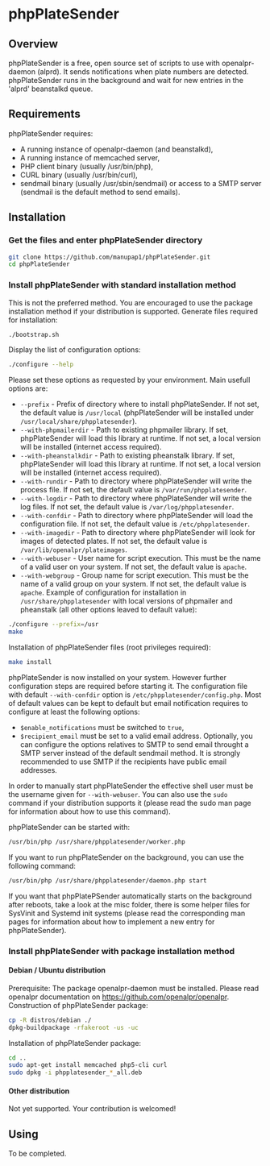 # phpPlateSender
## Overview
phpPlateSender is a free, open source set of scripts to use with openalpr-daemon (alprd). It sends notifications when plate numbers are detected. phpPlateSender runs in the background and wait for new entries in the 'alprd' beanstalkd queue.
## Requirements
phpPlateSender requires:
- A running instance of openalpr-daemon (and beanstalkd),
- A running instance of memcached server,
- PHP client binary (usually /usr/bin/php),
- CURL binary (usually /usr/bin/curl),
- sendmail binary (usually /usr/sbin/sendmail) or access to a SMTP server (sendmail is the default method to send emails).
## Installation

### Get the files and enter phpPlateSender directory
```bash
git clone https://github.com/manupap1/phpPlateSender.git
cd phpPlateSender
```
### Install phpPlateSender with standard installation method
This is not the preferred method.
You are encouraged to use the package installation method if your distribution is supported.
Generate files required for installation:
```bash
./bootstrap.sh
```
Display the list of configuration options:
```bash
./configure --help
```
Please set these options as requested by your environment. Main usefull options are:
- `--prefix` - Prefix of directory where to install phpPlateSender. If not set, the default value is `/usr/local` (phpPlateSender will be installed under `/usr/local/share/phpplatesender`).
- `--with-phpmailerdir` - Path to existing phpmailer library. If set, phpPlateSender will load this library at runtime. If not set, a local version will be installed (internet access required).
- `--with-pheanstalkdir` - Path to existing pheanstalk library. If set, phpPlateSender will load this library at runtime. If not set, a local version will be installed (internet access required).
- `--with-rundir` - Path to directory where phpPlateSender will write the process file. If not set, the default value is `/var/run/phpplatesender`.
- `--with-logdir` - Path to directory where phpPlateSender will write the log files. If not set, the default value is `/var/log/phpplatesender`.
- `--with-confdir` - Path to directory where phpPlateSender will load the configuration file. If not set, the default value is `/etc/phpplatesender`.
- `--with-imagedir` - Path to directory where phpPlateSender will look for images of detected plates. If not set, the default value is `/var/lib/openalpr/plateimages`.
- `--with-webuser` - User name for script execution. This must be the name of a valid user on your system. If not set, the default value is `apache`.
- `--with-webgroup` - Group name for script execution. This must be the name of a valid group on your system. If not set, the default value is `apache`.
Example of configuration for installation in `/usr/share/phpplatesender` with local versions of phpmailer and pheanstalk (all other options leaved to default value):
```bash
./configure --prefix=/usr
make
```
Installation of phpPlateSender files (root privileges required):
```bash
make install
```
phpPlateSender is now installed on your system. However further configuration steps are required before starting it.
The configuration file with default `--with-confdir` option is `/etc/phpplatesender/config.php`.
Most of default values can be kept to default but email notification requires to configure at least the following options:
- `$enable_notifications` must be switched to `true`,
- `$recipient_email` must be set to a valid email address.
Optionally, you can configure the options relatives to SMTP to send email throught a SMTP server instead of the default sendmail method.
It is strongly recommended to use SMTP if the recipients have public email addresses.

In order to manually start phpPlateSender the effective shell user must be the username given for `--with-webuser`.
You can also use the `sudo` command if your distribution supports it (please read the sudo man page for information about how to use this command).

phpPlateSender can be started with:
```bash
/usr/bin/php /usr/share/phpplatesender/worker.php
```
If you want to run phpPlateSender on the background, you can use the following command:
```bash
/usr/bin/php /usr/share/phpplatesender/daemon.php start
```
If you want that phpPlatePSender automatically starts on the background after reboots, take a look at the misc folder, there is some helper files for SysVinit and Systemd init systems (please read the corresponding man pages for information about how to implement a new entry for phpPlateSender).
### Install phpPlateSender with package installation method
#### Debian / Ubuntu distribution
Prerequisite: The package openalpr-daemon must be installed. Please read openalpr documentation on https://github.com/openalpr/openalpr.
Construction of phpPlateSender package:
```bash
cp -R distros/debian ./
dpkg-buildpackage -rfakeroot -us -uc
```
Installation of phpPlateSender package:
```bash
cd ..
sudo apt-get install memcached php5-cli curl
sudo dpkg -i phpplatesender_*_all.deb
```
#### Other distribution

Not yet supported.
Your contribution is welcomed!

## Using

To be completed.
